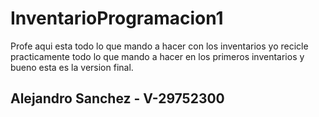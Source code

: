# InventarioProgramacion1
 
Profe aqui esta todo lo que mando a hacer con los inventarios yo recicle practicamente todo lo que mando a hacer en los primeros inventarios y bueno esta es la version final.

## Alejandro Sanchez - V-29752300 